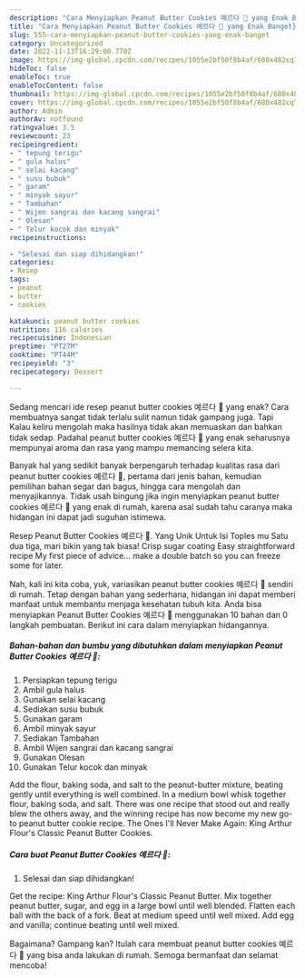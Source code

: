 ```yaml
---
description: "Cara Menyiapkan Peanut Butter Cookies 예르다 🍪 yang Enak Banget}"
title: "Cara Menyiapkan Peanut Butter Cookies 예르다 🍪 yang Enak Banget}"
slug: 555-cara-menyiapkan-peanut-butter-cookies-yang-enak-banget
category: Uncategorized
date: 2022-11-13T16:29:00.770Z
image: https://img-global.cpcdn.com/recipes/1055e2bf50f8b4af/680x482cq70/peanut-butter-cookies-예르다-foto-resep-utama.jpg
hideToc: false
enableToc: true
enableTocContent: false
thumbnail: https://img-global.cpcdn.com/recipes/1055e2bf50f8b4af/680x482cq70/peanut-butter-cookies-예르다-foto-resep-utama.jpg
cover: https://img-global.cpcdn.com/recipes/1055e2bf50f8b4af/680x482cq70/peanut-butter-cookies-예르다-foto-resep-utama.jpg
author: Admin
authorAv: notfound
ratingvalue: 3.5
reviewcount: 23
recipeingredient:
- " tepung terigu"
- " gula halus"
- " selai kacang"
- " susu bubuk"
- " garam"
- " minyak sayur"
- " Tambahan"
- " Wijen sangrai dan kacang sangrai"
- " Olesan"
- " Telur kocok dan minyak"
recipeinstructions:

- "Selesai dan siap dihidangkan!"
categories:
- Resep
tags:
- peanut
- butter
- cookies

katakunci: peanut butter cookies 
nutrition: 116 calories
recipecuisine: Indonesian
preptime: "PT27M"
cooktime: "PT44M"
recipeyield: "3"
recipecategory: Dessert

---
```



Sedang mencari ide resep peanut butter cookies 예르다 🍪 yang enak? Cara membuatnya sangat tidak terlalu sulit namun tidak gampang juga. Tapi Kalau keliru mengolah maka hasilnya tidak akan memuaskan dan bahkan tidak sedap. Padahal peanut butter cookies 예르다 🍪 yang enak seharusnya mempunyai aroma dan rasa yang mampu memancing selera kita.


Banyak hal yang sedikit banyak berpengaruh terhadap kualitas rasa dari peanut butter cookies 예르다 🍪, pertama dari jenis bahan, kemudian pemilihan bahan segar dan bagus, hingga cara mengolah dan menyajikannya. Tidak usah bingung jika ingin menyiapkan peanut butter cookies 예르다 🍪 yang enak di rumah, karena asal sudah tahu caranya maka hidangan ini dapat jadi suguhan istimewa.

Resep Peanut Butter Cookies 예르다 🍪. Yang Unik Untuk Isi Toples mu Satu dua tiga, mari bikin yang tak biasa! Crisp sugar coating Easy straightforward recipe My first piece of advice… make a double batch so you can freeze some for later.


Nah, kali ini kita coba, yuk, variasikan peanut butter cookies 예르다 🍪 sendiri di rumah. Tetap dengan bahan yang sederhana, hidangan ini dapat memberi manfaat untuk membantu menjaga kesehatan tubuh kita. Anda bisa menyiapkan Peanut Butter Cookies 예르다 🍪 menggunakan 10 bahan dan 0 langkah pembuatan. Berikut ini cara dalam menyiapkan hidangannya.

<!--inarticleads1-->

##### Bahan-bahan dan bumbu yang dibutuhkan dalam menyiapkan Peanut Butter Cookies 예르다 🍪:

1. Persiapkan  tepung terigu
1. Ambil  gula halus
1. Gunakan  selai kacang
1. Sediakan  susu bubuk
1. Gunakan  garam
1. Ambil  minyak sayur
1. Sediakan  Tambahan
1. Ambil  Wijen sangrai dan kacang sangrai
1. Gunakan  Olesan
1. Gunakan  Telur kocok dan minyak


Add the flour, baking soda, and salt to the peanut-butter mixture, beating gently until everything is well combined. In a medium bowl whisk together flour, baking soda, and salt. There was one recipe that stood out and really blew the others away, and the winning recipe has now become my new go-to peanut butter cookie recipe. The Ones I&#39;ll Never Make Again: King Arthur Flour&#39;s Classic Peanut Butter Cookies. 

<!--inarticleads2-->

##### Cara buat Peanut Butter Cookies 예르다 🍪:


1. Selesai dan siap dihidangkan!

Get the recipe: King Arthur Flour&#39;s Classic Peanut Butter. Mix together peanut butter, sugar, and egg in a large bowl until well blended. Flatten each ball with the back of a fork. Beat at medium speed until well mixed. Add egg and vanilla; continue beating until well mixed. 

Bagaimana? Gampang kan? Itulah cara membuat peanut butter cookies 예르다 🍪 yang bisa anda lakukan di rumah. Semoga bermanfaat dan selamat mencoba!
